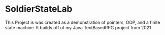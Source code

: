 # SoldierStateLab
This Project is was created as a demonstration of pointers, OOP, and a finite state machine.
It builds off of my Java TextBasedRPG project from 2021 
